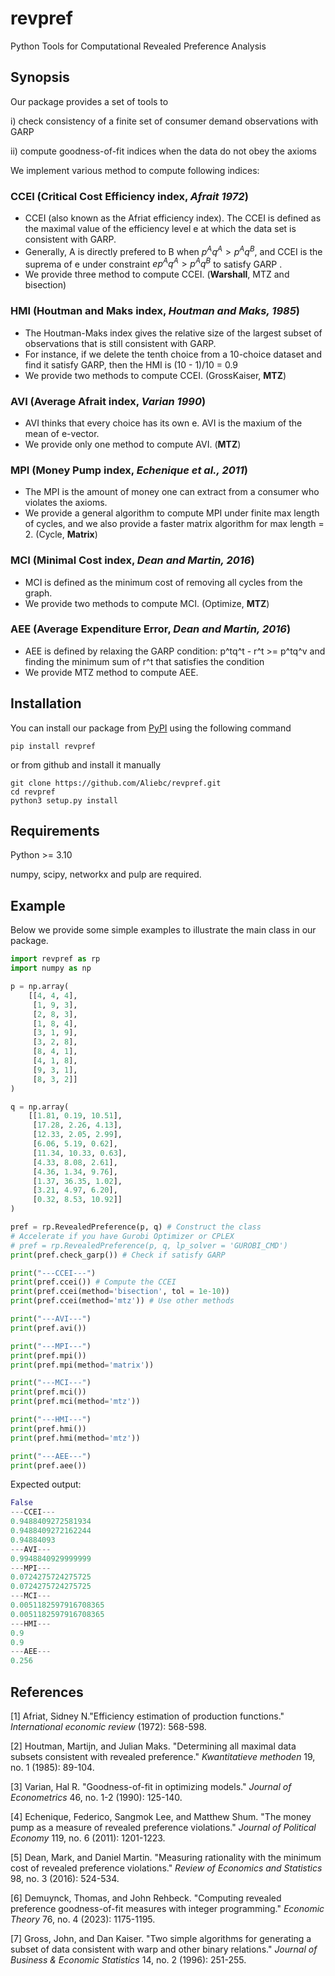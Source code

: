 # revpref

Python Tools for Computational Revealed Preference Analysis

## Synopsis

Our package provides a set of tools to

i) check consistency of a finite set of consumer demand observations with GARP

ii) compute goodness-of-fit indices when the data do not obey the axioms

We implement various method to compute following indices:

### CCEI (Critical Cost Efficiency index, *Afrait 1972*)

* CCEI (also known as the Afriat efficiency index). The CCEI is defined as the maximal value of the efficiency level e at which the data set is consistent with GARP.
* Generally, A is directly prefered to B when $p^Aq^A>p^Aq^B$, and CCEI is the suprema of e under constraint $e p^Aq^A>p^Aq^B$ to satisfy GARP .
* We provide three method to compute CCEI. (**Warshall**, MTZ and bisection)

### HMI (Houtman and Maks index, *Houtman and Maks, 1985*)

* The Houtman-Maks index gives the relative size of the largest subset of observations that is still consistent with GARP.
* For instance, if we delete the tenth choice from a 10-choice dataset and find it satisfy GARP, then the HMI is (10 - 1)/10 = 0.9
* We provide two methods to compute CCEI. (GrossKaiser, **MTZ**)

### AVI (Average Afrait index, *Varian 1990*)

* AVI thinks that every choice has its own e. AVI is the maxium of the mean of e-vector.
* We provide only one method to compute AVI. (**MTZ**)

### MPI (Money Pump index, *Echenique et al., 2011*)

* The MPI is the amount of money one can extract from a consumer who violates the axioms.
* We provide a general algorithm to compute MPI under finite max length of cycles, and we also provide a faster matrix algorithm for max length = 2. (Cycle, **Matrix**)

### MCI (Minimal Cost index, *Dean and Martin, 2016*)

* MCI is defined as the minimum cost of removing all cycles from the graph.
* We provide two methods to compute MCI. (Optimize, **MTZ**)

### AEE (Average Expenditure Error, *Dean and Martin, 2016*)

* AEE is defined by relaxing the GARP condition: p^tq^t - r^t >= p^tq^v and finding the minimum sum of r^t that satisfies the condition
* We provide MTZ method to compute AEE.



## Installation

You can install our package from [PyPI](https://pypi.org/) using the following command

```shell
pip install revpref
```

or from github and install it manually

```shell
git clone https://github.com/Aliebc/revpref.git
cd revpref
python3 setup.py install
```

## Requirements

Python >= 3.10

numpy, scipy, networkx and pulp are required.

## Example

Below we provide some simple examples to illustrate the main class in our package.

```python
import revpref as rp
import numpy as np

p = np.array(
    [[4, 4, 4], 
     [1, 9, 3], 
     [2, 8, 3], 
     [1, 8, 4], 
     [3, 1, 9], 
     [3, 2, 8], 
     [8, 4, 1], 
     [4, 1, 8], 
     [9, 3, 1], 
     [8, 3, 2]]
)

q = np.array(
    [[1.81, 0.19, 10.51], 
     [17.28, 2.26, 4.13], 
     [12.33, 2.05, 2.99], 
     [6.06, 5.19, 0.62], 
     [11.34, 10.33, 0.63], 
     [4.33, 8.08, 2.61], 
     [4.36, 1.34, 9.76], 
     [1.37, 36.35, 1.02], 
     [3.21, 4.97, 6.20], 
     [0.32, 8.53, 10.92]]
)

pref = rp.RevealedPreference(p, q) # Construct the class
# Accelerate if you have Gurobi Optimizer or CPLEX
# pref = rp.RevealedPreference(p, q, lp_solver = 'GUROBI_CMD')
print(pref.check_garp()) # Check if satisfy GARP

print("---CCEI---")
print(pref.ccei()) # Compute the CCEI
print(pref.ccei(method='bisection', tol = 1e-10))
print(pref.ccei(method='mtz')) # Use other methods

print("---AVI---")
print(pref.avi())

print("---MPI---")
print(pref.mpi())
print(pref.mpi(method='matrix'))

print("---MCI---")
print(pref.mci())
print(pref.mci(method='mtz'))

print("---HMI---")
print(pref.hmi())
print(pref.hmi(method='mtz'))

print("---AEE---")
print(pref.aee())
```

Expected output:

```python
False
---CCEI---
0.9488409272581934
0.9488409272162244
0.94884093
---AVI---
0.9948840929999999
---MPI---
0.0724275724275725
0.0724275724275725
---MCI---
0.0051182597916708365
0.0051182597916708365
---HMI---
0.9
0.9
---AEE---
0.256
```

## References

[1]  Afriat, Sidney N."Efficiency estimation of production functions." *International economic review* (1972): 568-598.

[2]  Houtman, Martijn, and Julian Maks. "Determining all maximal data subsets consistent with revealed preference." *Kwantitatieve methoden* 19, no. 1 (1985): 89-104.

[3]  Varian, Hal R. "Goodness-of-fit in optimizing models." *Journal of Econometrics* 46, no. 1-2 (1990): 125-140.

[4]  Echenique, Federico, Sangmok Lee, and Matthew Shum. "The money pump as a measure of revealed preference violations." *Journal of Political Economy* 119, no. 6 (2011): 1201-1223.

[5]  Dean, Mark, and Daniel Martin. "Measuring rationality with the minimum cost of revealed preference violations." *Review of Economics and Statistics* 98, no. 3 (2016): 524-534.

[6]  Demuynck, Thomas, and John Rehbeck. "Computing revealed preference goodness-of-fit measures with integer programming." *Economic Theory* 76, no. 4 (2023): 1175-1195.

[7]  Gross, John, and Dan Kaiser. "Two simple algorithms for generating a subset of data consistent with warp and other binary relations." *Journal of Business & Economic Statistics* 14, no. 2 (1996): 251-255.
